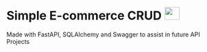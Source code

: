 # Simple E-commerce CRUD <img height='30px' width='35px' src='https://cdn.jsdelivr.net/gh/devicons/devicon/icons/fastapi/fastapi-plain.svg'></img>
Made with FastAPI, SQLAlchemy and Swagger to assist in future API Projects
